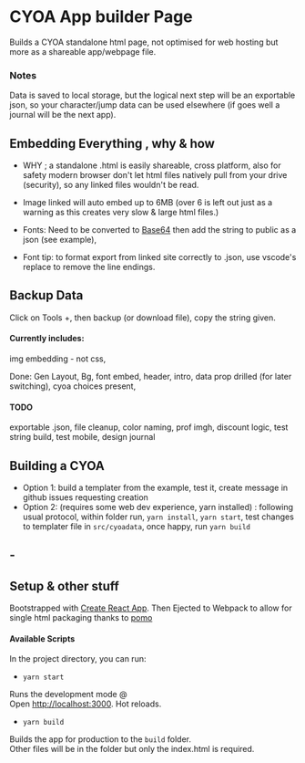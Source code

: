 # CYOA App builder Page

Builds a CYOA standalone html page, not optimised for web hosting but more as a shareable app/webpage file.

### Notes

Data is saved to local storage, but the logical next step will be an exportable json, so your character/jump data can be used elsewhere (if goes well a journal will be the next app).

## Embedding Everything , why & how

- WHY ; a standalone .html is easily shareable, cross platform, also for safety modern browser don't let html files natively pull from your drive (security), so any linked files wouldn't be read.

- Image linked will auto embed up to 6MB (over 6 is left out just as a warning as this creates very slow & large html files.)

- Fonts: Need to be converted to [Base64](https://www.opinionatedgeek.com/codecs/base64encoder) then add the string to public as a json (see example),
- Font tip: to format export from linked site correctly to .json, use vscode's replace to remove the line endings.

## Backup Data

Click on Tools +, then backup (or download file), copy the string given.

#### Currently includes:

img embedding -<img> not css,

Done: Gen Layout, Bg, font embed, header, intro, data prop drilled (for later switching), cyoa choices present,

#### TODO
exportable .json, file cleanup, color naming, prof imgh, discount logic, test string build, test mobile, design journal

## Building a CYOA

- Option 1: build a templater from the example, test it, create message in github issues requesting creation
- Option 2: (requires some web dev experience, yarn installed) : following usual protocol, within folder run, `yarn install`, `yarn start`, test changes to templater file in `src/cyoadata`, once happy, run `yarn build`

## -

## Setup & other stuff

Bootstrapped with [Create React App](https://github.com/facebook/create-react-app). Then Ejected to Webpack to allow for single html packaging thanks to [pomo](https://stackoverflow.com/questions/51949719/is-there-a-way-to-build-a-react-app-in-a-single-html-file)

#### Available Scripts

In the project directory, you can run:

- `yarn start`

Runs the development mode @ <br />
Open [http://localhost:3000](http://localhost:3000). Hot reloads.

- `yarn build`

Builds the app for production to the `build` folder.<br />
Other files will be in the folder but only the index.html is required.
